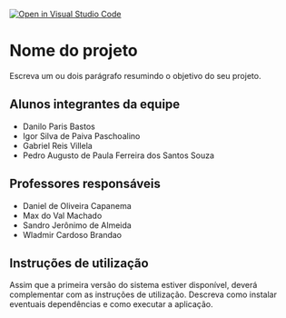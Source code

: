 [![Open in Visual Studio Code](https://classroom.github.com/assets/open-in-vscode-718a45dd9cf7e7f842a935f5ebbe5719a5e09af4491e668f4dbf3b35d5cca122.svg)](https://classroom.github.com/online_ide?assignment_repo_id=10814436&assignment_repo_type=AssignmentRepo)
# Nome do projeto
Escreva um ou dois  parágrafo resumindo o objetivo do seu projeto.

## Alunos integrantes da equipe

* Danilo Paris Bastos
* Igor Silva de Paiva Paschoalino
* Gabriel Reis Villela
* Pedro Augusto de Paula Ferreira dos Santos Souza

## Professores responsáveis

* Daniel de Oliveira Capanema
* Max do Val Machado
* Sandro Jerônimo de Almeida
* Wladmir Cardoso Brandao


## Instruções de utilização

Assim que a primeira versão do sistema estiver disponível, deverá complementar com as instruções de utilização. Descreva como instalar eventuais dependências e como executar a aplicação.
